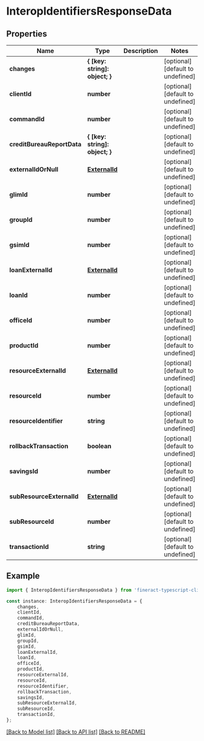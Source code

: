# InteropIdentifiersResponseData


## Properties

Name | Type | Description | Notes
------------ | ------------- | ------------- | -------------
**changes** | **{ [key: string]: object; }** |  | [optional] [default to undefined]
**clientId** | **number** |  | [optional] [default to undefined]
**commandId** | **number** |  | [optional] [default to undefined]
**creditBureauReportData** | **{ [key: string]: object; }** |  | [optional] [default to undefined]
**externalIdOrNull** | [**ExternalId**](ExternalId.md) |  | [optional] [default to undefined]
**glimId** | **number** |  | [optional] [default to undefined]
**groupId** | **number** |  | [optional] [default to undefined]
**gsimId** | **number** |  | [optional] [default to undefined]
**loanExternalId** | [**ExternalId**](ExternalId.md) |  | [optional] [default to undefined]
**loanId** | **number** |  | [optional] [default to undefined]
**officeId** | **number** |  | [optional] [default to undefined]
**productId** | **number** |  | [optional] [default to undefined]
**resourceExternalId** | [**ExternalId**](ExternalId.md) |  | [optional] [default to undefined]
**resourceId** | **number** |  | [optional] [default to undefined]
**resourceIdentifier** | **string** |  | [optional] [default to undefined]
**rollbackTransaction** | **boolean** |  | [optional] [default to undefined]
**savingsId** | **number** |  | [optional] [default to undefined]
**subResourceExternalId** | [**ExternalId**](ExternalId.md) |  | [optional] [default to undefined]
**subResourceId** | **number** |  | [optional] [default to undefined]
**transactionId** | **string** |  | [optional] [default to undefined]

## Example

```typescript
import { InteropIdentifiersResponseData } from 'fineract-typescript-client';

const instance: InteropIdentifiersResponseData = {
    changes,
    clientId,
    commandId,
    creditBureauReportData,
    externalIdOrNull,
    glimId,
    groupId,
    gsimId,
    loanExternalId,
    loanId,
    officeId,
    productId,
    resourceExternalId,
    resourceId,
    resourceIdentifier,
    rollbackTransaction,
    savingsId,
    subResourceExternalId,
    subResourceId,
    transactionId,
};
```

[[Back to Model list]](../README.md#documentation-for-models) [[Back to API list]](../README.md#documentation-for-api-endpoints) [[Back to README]](../README.md)
